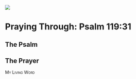 <img class="intro-right" src="/images/art-paris-psalter.jpg">

<style>
  li {list-style-type: none;}
  p + ul {
    margin-top: -18px;
}
</style>

# Praying Through: Psalm 119:31

## The Psalm

## The Prayer

<div style="font-variant: small-caps;">
My Living Word
</div>
